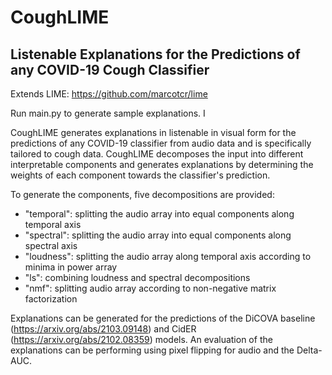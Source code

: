 # CoughLIME
## Listenable Explanations for the Predictions of any COVID-19 Cough Classifier

Extends LIME: https://github.com/marcotcr/lime

Run main.py to generate sample explanations. I

CoughLIME generates explanations in listenable in visual form for the predictions of any COVID-19 classifier from audio data and is specifically tailored to cough data. CoughLIME decomposes the input into different interpretable components and generates explanations by determining the weights of each component towards the classifier's prediction. 

To generate the components, five decompositions are provided:  
- "temporal": splitting the audio array into equal components along temporal axis  
- "spectral": splitting the audio array into equal components along spectral axis  
- "loudness": splitting the audio array along temporal axis according to minima in power array  
- "ls": combining loudness and spectral decompositions  
- "nmf": splitting audio array according to non-negative matrix factorization  

Explanations can be generated for the predictions of the DiCOVA baseline (https://arxiv.org/abs/2103.09148) and CidER (https://arxiv.org/abs/2102.08359) models. An evaluation of the explanations can be performing using pixel flipping for audio and the Delta-AUC. 


